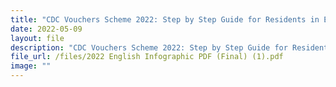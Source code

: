 ```yaml
---
title: "CDC Vouchers Scheme 2022: Step by Step Guide for Residents in English"
date: 2022-05-09
layout: file
description: "CDC Vouchers Scheme 2022: Step by Step Guide for Residents in English"
file_url: /files/2022 English Infographic PDF (Final) (1).pdf
image: ""
---
```


